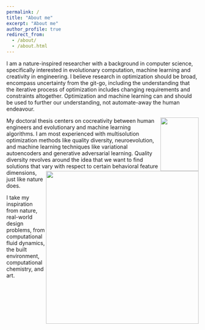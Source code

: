 ```yaml
---
permalink: /
title: "About me"
excerpt: "About me"
author_profile: true
redirect_from: 
  - /about/
  - /about.html
---
```


I am a nature-inspired researcher with a background in computer science, specifically interested in evolutionary computation, machine learning and creativity in engineering. I believe research in optimization should be broad, encompass uncertainty from the git-go, including the understanding that the iterative process of optimization includes changing requirements and constraints altogether. Optimization and machine learning can and should be used to further our understanding, not automate-away the human endeavour.

<img align="right" src="https://alexander-hagg.github.io/images/pub2.png" width="100" height="140">
My doctoral thesis centers on cocreativity between human engineers and evolutionary and machine learning algorithms. I am most experienced with multisolution optimization methods like quality diversity, neuroevolution, and machine learning techniques like variational autoencoders and generative adversarial learning.

<img align="right" src="https://alexander-hagg.github.io/images/pub5.png" width="400">
Quality diversity revolves around the idea that we want to find solutions that vary with respect to certain behavioral feature dimensions, just like nature does.

I take my inspiration from nature, real-world design problems, from computational fluid dynamics, the built environment, computational chemistry, and art.

